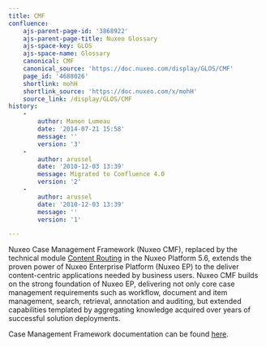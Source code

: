 ```yaml
---
title: CMF
confluence:
    ajs-parent-page-id: '3868922'
    ajs-parent-page-title: Nuxeo Glossary
    ajs-space-key: GLOS
    ajs-space-name: Glossary
    canonical: CMF
    canonical_source: 'https://doc.nuxeo.com/display/GLOS/CMF'
    page_id: '4688026'
    shortlink: mohH
    shortlink_source: 'https://doc.nuxeo.com/x/mohH'
    source_link: /display/GLOS/CMF
history:
    - 
        author: Manon Lumeau
        date: '2014-07-21 15:58'
        message: ''
        version: '3'
    - 
        author: arussel
        date: '2010-12-03 13:39'
        message: Migrated to Confluence 4.0
        version: '2'
    - 
        author: arussel
        date: '2010-12-03 13:39'
        message: ''
        version: '1'

---
```

Nuxeo Case Management Framework (Nuxeo CMF), replaced by the technical module [Content Routing](http://doc.nuxeo.com/x/OwzF) in the Nuxeo Platform 5.6, extends the proven power of Nuxeo Enterprise Platform (Nuxeo EP) to the deliver content-centric applications needed by business users. Nuxeo CMF builds on the strong foundation of Nuxeo EP, delivering not only core case management requirements such as workflow, document and item management, search, retrieval, annotation and auditing, but extended capabilities templated by aggregating knowledge acquired over years of successful solution deployments.

Case Management Framework documentation can be found [here](http://doc.nuxeo.com/x/JQAz).

&nbsp;

&nbsp;